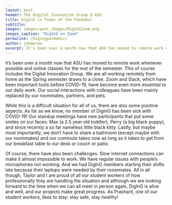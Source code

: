 ```yaml
---
layout: post
header: The Digital Innovation Group @ ASU
title: DigInG in Times of the Pandemic
subtitle:
images: images/post_images/DigInGZoom.png
images_caption: "DigInG on Zoom"
permalink: /digingpandemic/
author: jdamerow
excerpt: It’s been over a month now that ASU has moved to remote work whenever possible and online classes for the rest of the semester. This of course includes the Digital Innovation Group. We are all working remotely from home as the Spring semester draws to a close.
---
```


It’s been over a month now that ASU has moved to remote work whenever possible and online classes for the rest of the semester. This of course includes the Digital Innovation Group. We are all working remotely from home as the Spring semester draws to a close. Zoom and Slack, which have been important tools before COVID-19, have become even more essential to our daily work. Our social interactions with colleagues have been mainly replaced by our roommates, partners, and pets.

While this is a difficult situation for all of us, there are also some positive aspects. As far as we know, no member of DigInG has been sick with COVID-19! Our standup meetings have new participants that put some smiles on our faces: Max (a 2.5 year old toddler), Perry (a big black puppy), and since recently a so far nameless little black kitty. Lastly, but maybe most importantly, we don’t have to share a bathroom (except maybe with our roommates) and our commute takes now as long as it takes to get from our breakfast table to our desk or couch or patio.

Of course, there have also been challenges. Slow internet connections can make it almost impossible to work. We have regular issues with people’s microphones not working. And we had DigInG members starting their shifts late because their laptops were needed by their roommates. All in all though, Taylor and I are proud of all our student workers of how professionally they are handling the situation and although we are looking forward to the time when we can all meet in person again, DigInG is alive and well, and our projects make great progress. As Prashant, one of our student workers, likes to stay: stay safe, stay healthy!



<div class="clear">&nbsp;</div>
<div>&nbsp;</div>
